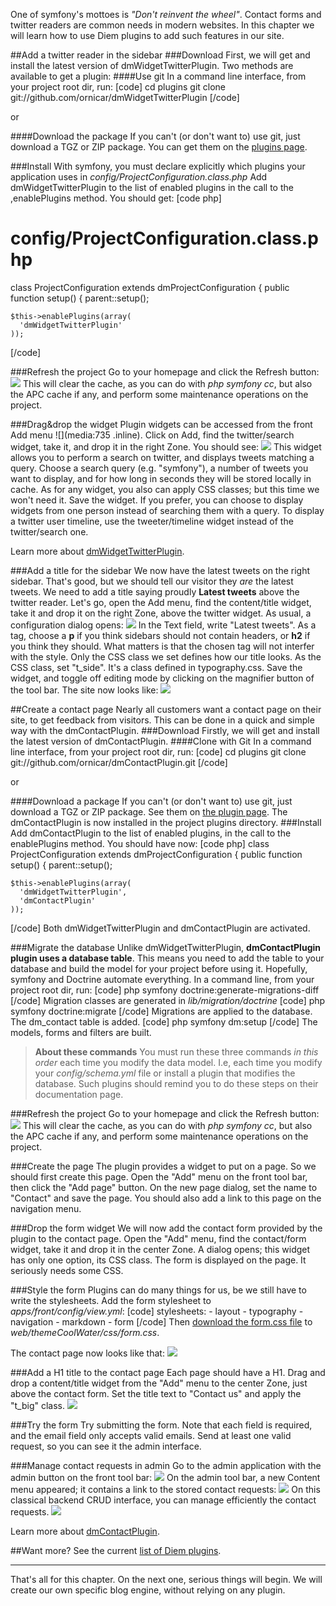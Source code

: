 One of symfony's mottoes is _"Don't reinvent the wheel"_. Contact forms and twitter readers are common needs in modern websites. In this chapter we will learn how to use Diem plugins to add such features in our site.

##Add a twitter reader in the sidebar
###Download
First, we will get and install the latest version of dmWidgetTwitterPlugin. Two methods are available to get a plugin:
####Use git
In a command line interface, from your project root dir, run:
[code]
cd plugins
git clone git://github.com/ornicar/dmWidgetTwitterPlugin
[/code]

or

####Download the package
If you can't (or don't want to) use git, just download a TGZ or ZIP package. You can get them on the [plugins page](page:131).

###Install
With symfony, you must declare explicitly which plugins your application uses in *config/ProjectConfiguration.class.php*
Add dmWidgetTwitterPlugin to the list of enabled plugins in the call to the ,enablePlugins method. You should get:
[code php]
# config/ProjectConfiguration.class.php

class ProjectConfiguration extends dmProjectConfiguration
{
  public function setup()
  {
    parent::setup();

    $this->enablePlugins(array(
      'dmWidgetTwitterPlugin'
    ));
[/code]

###Refresh the project
Go to your homepage and click the Refresh button:
![](media:690)
This will clear the cache, as you can do with *php symfony cc*, but also the APC cache if any, and perform some maintenance operations on the project.

###Drag&drop the widget
Plugin widgets can be accessed from the front Add menu ![](media:735 .inline). Click on Add, find the twitter/search widget, take it, and drop it in the right Zone. You should see:
![](media:691)
This widget allows you to perform a search on twitter, and displays tweets matching a query.
Choose a search query (e.g. "symfony"), a number of tweets you want to display, and for how long in seconds they will be stored locally in cache.
As for any widget, you also can apply CSS classes; but this time we won't need it.
Save the widget.
If you prefer, you can choose to display widgets from one person instead of searching them with a query. To display a twitter user timeline, use the tweeter/timeline widget instead of the twitter/search one.

Learn more about [dmWidgetTwitterPlugin](page:120).

###Add a title for the sidebar
We now have the latest tweets on the right sidebar. That's good, but we should tell our visitor they *are* the latest tweets.
We need to add a title saying proudly **Latest tweets** above the twitter reader.
Let's go, open the Add menu, find the content/title widget, take it and drop it on the right Zone, above the twitter widget. As usual, a configuration dialog opens:
![](media:692)
In the Text field, write "Latest tweets".
As a tag, choose a **p** if you think sidebars should not contain headers, or **h2** if you think they should.
What matters is that the chosen tag will not interfer with the style. Only the CSS class we set defines how our title looks.
As the CSS class, set "t_side". It's a class defined in typography.css.
Save the widget, and toggle off editing mode by clicking on the magnifier button of the tool bar. The site now looks like:
![](media:693)

##Create a contact page
Nearly all customers want a contact page on their site, to get feedback from visitors. This can be done in a quick and simple way with the dmContactPlugin.
###Download
Firstly, we will get and install the latest version of dmContactPlugin.
####Clone with Git
In a command line interface, from your project root dir, run:
[code]
cd plugins
git clone git://github.com/ornicar/dmContactPlugin.git
[/code]

or

####Download a package
If you can't (or don't want to) use git, just download a TGZ or ZIP package. See them on [the plugin page](page:131).
The dmContactPlugin is now installed in the project plugins directory.
###Install
Add dmContactPlugin to the list of enabled plugins, in the call to the enablePlugins method. You should have now:
[code php]
class ProjectConfiguration extends dmProjectConfiguration
{
  public function setup()
  {
    parent::setup();

    $this->enablePlugins(array(
      'dmWidgetTwitterPlugin',
      'dmContactPlugin'
    ));
[/code]
Both dmWidgetTwitterPlugin and dmContactPlugin are activated.

###Migrate the database
Unlike dmWidgetTwitterPlugin, **dmContactPlugin plugin uses a database table**.
This means you need to add the table to your database and build the model for your project before using it.
Hopefully, symfony and Doctrine automate everything. In a command line, from your project root dir, run:
[code]
php symfony doctrine:generate-migrations-diff
[/code]
Migration classes are generated in *lib/migration/doctrine*
[code]
php symfony doctrine:migrate
[/code]
Migrations are applied to the database. The dm_contact table is added.
[code]
php symfony dm:setup
[/code]
The models, forms and filters are built.

>**About these commands**
>You must run these three commands *in this order* each time you modify the data model. I.e, each time you modify your *config/schema.yml* file or install a plugin that modifies the database. Such plugins should remind you to do these steps on their documentation page.

###Refresh the project
Go to your homepage and click the Refresh button:
![](media:690)
This will clear the cache, as you can do with *php symfony cc*, but also the APC cache if any, and perform some maintenance operations on the project.

###Create the page
The plugin provides a widget to put on a page. So we should first create this page.
Open the "Add" menu on the front tool bar, then click the "Add page" button.
On the new page dialog, set the name to "Contact" and save the page.
You should also add a link to this page on the navigation menu.

###Drop the form widget
We will now add the contact form provided by the plugin to the contact page. Open the "Add" menu, find the contact/form widget, take it and drop it in the center Zone. A dialog opens; this widget has only one option, its CSS class.
The form is displayed on the page. It seriously needs some CSS.

###Style the form
Plugins can do many things for us, be we still have to write the stylesheets.
Add the form stylesheet to *apps/front/config/view.yml*:
[code]
  stylesheets:
    - layout
    - typography
    - navigation
    - markdown
    - form
[/code]
Then [download the form.css file](/uploads/diem-ipsum/form.css) to *web/themeCoolWater/css/form.css*.

The contact page now looks like that:
![](media:695)

###Add a H1 title to the contact page
Each page should have a H1. Drag and drop a content/title widget from the "Add" menu to the center Zone, just above the contact form. Set the title text to "Contact us" and apply the "t_big" class.
![](media:698)

###Try the form
Try submitting the form. Note that each field is required, and the email field only accepts valid emails.
Send at least one valid request, so you can see it the admin interface.

###Manage contact requests in admin
Go to the admin application with the admin button on the front tool bar:
![](media:696)
On the admin tool bar, a new Content menu appeared; it contains a link to the stored contact requests:
![](media:697)
On this classical backend CRUD interface, you can manage efficiently the contact requests.
![](media:706)

Learn more about [dmContactPlugin](page:131).

##Want more?
See the current [list of Diem plugins](page:66).

---
That's all for this chapter. On the next one, serious things will begin. We will create our own specific blog engine, without relying on any plugin.
